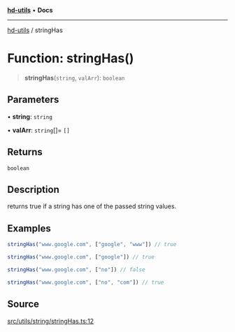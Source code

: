 [**hd-utils**](../README.md) • **Docs**

***

[hd-utils](../globals.md) / stringHas

# Function: stringHas()

> **stringHas**(`string`, `valArr`): `boolean`

## Parameters

• **string**: `string`

• **valArr**: `string`[]= `[]`

## Returns

`boolean`

## Description

returns true if a string has one of the passed string values.

## Examples

```ts
stringHas("www.google.com", ["google", "www"]) // true
```

```ts
stringHas("www.google.com", ["google"]) // true
```

```ts
stringHas("www.google.com", ["no"]) // false
```

```ts
stringHas("www.google.com", ["no", "com"]) // true
```

## Source

[src/utils/string/stringHas.ts:12](https://github.com/AhmadHddad/h-utils/blob/5c76ff5de068cee019fc632d9da2e395721bb48f/src/utils/string/stringHas.ts#L12)
